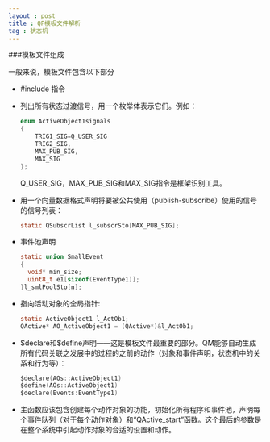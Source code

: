 ```yaml
---
layout : post
title : QP模板文件解析
tag : 状态机
---
```


###模板文件组成

一般来说，模板文件包含以下部分

* \#include 指令
 
* 列出所有状态过渡信号，用一个枚举体表示它们。例如：

  ~~~~~~~~~~~~~~~~~~~~ c
  enum ActiveObject1signals
  {
	  TRIG1_SIG=Q_USER_SIG
	  TRIG2_SIG,
	  MAX_PUB_SIG,
	  MAX_SIG
  };
  ~~~~~~~~~~~~~~~~~~~~
  Q_USER_SIG，MAX_PUB_SIG和MAX_SIG指令是框架识别工具。

* 用一个向量数据格式声明将要被公共使用（publish-subscribe）使用的信号的信号列表：

  ~~~~~~~~~~~~~~ c
  static QSubscrList l_subscrSto[MAX_PUB_SIG];
  ~~~~~~~~~~~~~~

* 事件池声明

  ~~~~~~~~~~~~ c
  static union SmallEvent
  {
  	void* min_size;
	uint8_t e1[sizeof(EventType1)];
  }l_smlPoolSto[n];
  ~~~~~~~~~~~~

* 指向活动对象的全局指针:

  ~~~~~~~~~~~~ c
  static ActiveObject1 l_ActOb1;
  QActive* AO_ActiveObject1 = (QActive*)&l_ActOb1;
  ~~~~~~~~~~~~

* \$declare和\$define声明——这是模板文件最重要的部分。QM能够自动生成所有代码关联之发展中的过程的之前的动作（对象和事件声明，状态机中的关系和行为等）：
 
  ~~~~~~~~~~ c
  $declare(AOs::ActiveObject1)
  $define(AOs::ActiveObject1)
  $declare(Events:EventType1)
  ~~~~~~~~~~

* 主函数应该包含创建每个动作对象的功能，初始化所有程序和事件池，声明每个事件队列（对于每个动作对象）和“QActive_start”函数。这个最后的参数是在整个系统中引起动作对象的合适的设置和动作。

